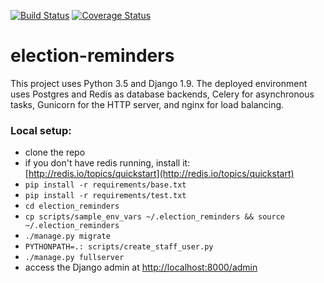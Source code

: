 [![Build Status](https://travis-ci.org/raphaelmerx/election-reminders.svg?branch=master)](https://travis-ci.org/raphaelmerx/election-reminders)
[![Coverage Status](https://coveralls.io/repos/github/raphaelmerx/election-reminders/badge.svg?branch=master)](https://coveralls.io/github/raphaelmerx/election-reminders?branch=master)


# election-reminders

This project uses Python 3.5 and Django 1.9. The deployed environment uses Postgres and Redis as database backends,
     Celery for asynchronous tasks, Gunicorn for the HTTP server, and nginx for load balancing.

### Local setup:

* clone the repo
* if you don't have redis running, install it: [http://redis.io/topics/quickstart](http://redis.io/topics/quickstart)
* `pip install -r requirements/base.txt`
* `pip install -r requirements/test.txt`
* `cd election_reminders`
* `cp scripts/sample_env_vars ~/.election_reminders && source ~/.election_reminders`
* `./manage.py migrate`
* `PYTHONPATH=.: scripts/create_staff_user.py`
* `./manage.py fullserver`
* access the Django admin at [http://localhost:8000/admin](http://localhost:8000/admin)
